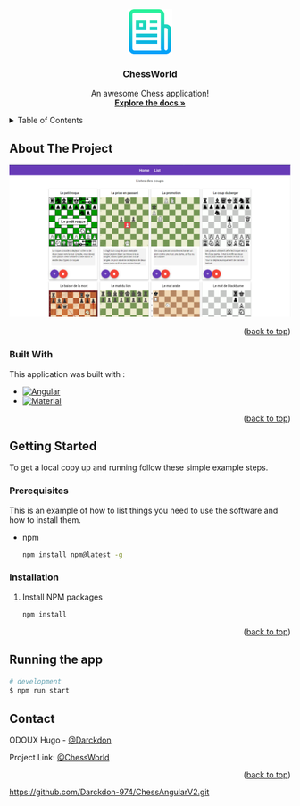 <!-- PROJECT LOGO -->
<div align="center">
  <a href="https://github.com/Darckdon-974/ChessAngularV2.git">
    <img src="Documentation/images/logo.png" alt="Logo" width="80" height="80">
  </a>

  <h3 align="center">ChessWorld</h3>

  <p align="center">
    An awesome Chess application!
    <br />
    <a href="https://github.com/Darckdon-974/ChessAngularV2.git"><strong>Explore the docs »</strong></a>
  </p>
</div>

<!-- TABLE OF CONTENTS -->
<details>
  <summary>Table of Contents</summary>
  <ol>
    <li>
      <a href="#about-the-project">About The Project</a>
      <ul>
        <li><a href="#built-with">Built With</a></li>
      </ul>
    </li>
    <li>
      <a href="#getting-started">Getting Started</a>
      <ul>
        <li><a href="#prerequisites">Prerequisites</a></li>
        <li><a href="#installation">Installation</a></li>
      </ul>
    </li>
    <li><a href="#contact">Contact</a></li>
  </ol>
</details>




<!-- ABOUT THE PROJECT -->
## About The Project

[![ChessWord app][product-screenshot]](/Documentation/images/app.png)


<p align="right">(<a href="#readme-top">back to top</a>)</p>


### Built With

This application was built with :

* [![Angular][Angular.io]][Angular-url]
* [![Material][material.angular.io]][AnuglarMaterial-url]

<p align="right">(<a href="#readme-top">back to top</a>)</p>

<!-- GETTING STARTED -->
## Getting Started

To get a local copy up and running follow these simple example steps.

### Prerequisites

This is an example of how to list things you need to use the software and how to install them.
* npm
  ```sh
  npm install npm@latest -g
  ```

### Installation

1. Install NPM packages
   ```sh
   npm install
   ```

<p align="right">(<a href="#readme-top">back to top</a>)</p>

## Running the app

```sh
# development
$ npm run start
```

<!-- CONTACT -->
## Contact

ODOUX Hugo - [@Darckdon](Darckdon#1955)

Project Link: [@ChessWorld](https://github.com/Darckdon-974/ChessAngularV2.git)

<p align="right">(<a href="#readme-top">back to top</a>)</p>

<!-- MARKDOWN LINKS & IMAGES -->
<!-- https://www.markdownguide.org/basic-syntax/#reference-style-links -->
[Angular.io]: https://img.shields.io/badge/Angular-DD0031?style=for-the-badge&logo=angular&logoColor=white
[Angular-url]: https://angular.io/
[material.angular.io]: https://img.shields.io/badge/Material-DD0031?style=for-the-badge&logo=angular&logoColor=white
[AnuglarMaterial-url]: https://material.angular.io/
[product-screenshot]: Documentation/images/app.png
https://github.com/Darckdon-974/ChessAngularV2.git